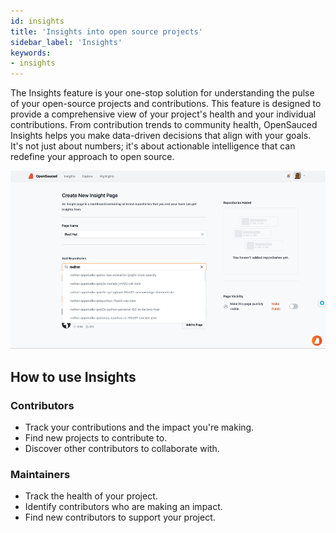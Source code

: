 ```yaml
---
id: insights
title: 'Insights into open source projects'
sidebar_label: 'Insights'
keywords:
- insights
---
```

The Insights feature is your one-stop solution for understanding the pulse of your open-source projects and contributions. This feature is designed to provide a comprehensive view of your project's health and your individual contributions. From contribution trends to community health, OpenSauced Insights helps you make data-driven decisions that align with your goals. It's not just about numbers; it's about actionable intelligence that can redefine your approach to open source.

![insight-pages-demo](../../static/gif/insight-page-demo.gif)

## How to use Insights
### Contributors
- Track your contributions and the impact you're making.
- Find new projects to contribute to.
- Discover other contributors to collaborate with.

### Maintainers
- Track the health of your project.
- Identify contributors who are making an impact.
- Find new contributors to support your project.
